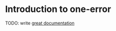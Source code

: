# Introduction to one-error

TODO: write [great documentation](http://jacobian.org/writing/great-documentation/what-to-write/)
